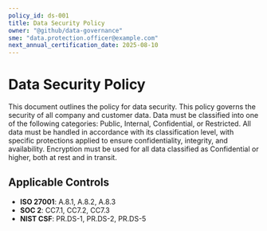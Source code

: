 ```yaml
---
policy_id: ds-001
title: Data Security Policy
owner: "@github/data-governance"
sme: "data.protection.officer@example.com"
next_annual_certification_date: 2025-08-10
---
```


# Data Security Policy

This document outlines the policy for data security. This policy governs the security of all company and customer data. Data must be classified into one of the following categories: Public, Internal, Confidential, or Restricted. All data must be handled in accordance with its classification level, with specific protections applied to ensure confidentiality, integrity, and availability. Encryption must be used for all data classified as Confidential or higher, both at rest and in transit.

## Applicable Controls

* **ISO 27001**: A.8.1, A.8.2, A.8.3
* **SOC 2**: CC7.1, CC7.2, CC7.3
* **NIST CSF**: PR.DS-1, PR.DS-2, PR.DS-5
